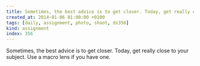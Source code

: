 ```yaml
---
title: Sometimes, the best advice is to get closer. Today, get really close to your subject. Use a macro lens if you have one.
created_at: 2014-01-06 01:00:00 +0100
tags: [daily, assignment, photo, shoot, ds356]
kind: assignment
index: 356
---
```


Sometimes, the best advice is to get closer. Today, get really close to your subject. Use a macro lens if you have one.
